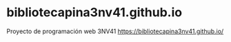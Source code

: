 # bibliotecapina3nv41.github.io
Proyecto de programación web 3NV41
https://bibliotecapina3nv41.github.io/
